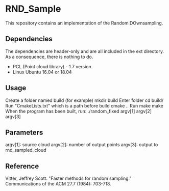# RND_Sample #

This repository contains an implementation of the Random DOwnsampling. 

## Dependencies ##

The dependencies are header-only and are all included in the ext directory. As a consequence, there is nothing to do.

* PCL (Point cloud library) - 1.7 version
* Linux Ubuntu 16.04 or 18.04

## Usage ##

Create a folder named build (for example)
mkdir build
Enter folder
cd build/
Run "CmakeLists.txt" which is a path before build
cmake ..
Run make
make
When the program has been built, run: 
./random_fixed argv[1] argv[2] argv[3]

## Parameters ##
argv[1]: source cloud
argv[2]: number of output points
argv[3]: output to rnd_sampled_cloud

## Reference ##

Vitter, Jeffrey Scott. "Faster methods for random sampling." Communications of the ACM 27.7 (1984): 703-718.
